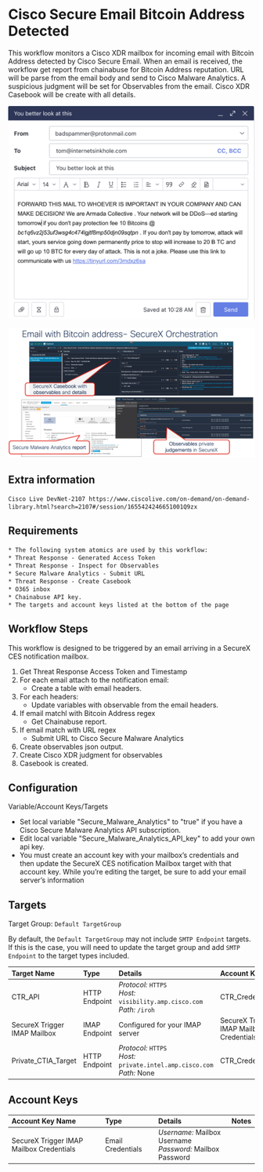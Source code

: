# Cisco Secure Email Bitcoin Address Detected

This workflow monitors a Cisco XDR mailbox for incoming email with Bitcoin Address detected by Cisco Secure Email. When an email is received, the workflow get report from chainabuse for Bitcoin Address reputation. URL will be parse from the email body and send to Cisco Malware Analytics. A suspicious judgment will be set for Observables from the email. Cisco XDR Casebook will be create with all details.

![](img/email.png)

![](img/final.png)

## Extra information
	Cisco Live DevNet-2107 https://www.ciscolive.com/on-demand/on-demand-library.html?search=2107#/session/1655424246651001Q9zx
  
  ## Requirements
    * The following system atomics are used by this workflow:
    * Threat Response - Generated Access Token
    * Threat Response - Inspect for Observables
    * Secure Malware Analytics - Submit URL
    * Threat Response - Create Casebook
    * O365 inbox
    * Chainabuse API key.
    * The targets and account keys listed at the bottom of the page

## Workflow Steps

This workflow is designed to be triggered by an email arriving in a SecureX CES notification mailbox.

1.  Get Threat Response Access Token and Timestamp
2. For each email attach to the notification email:
	- Create a table with email headers.
3. For each headers:
	- Update variables with observable from the email headers.
4. If email matchl with Bitcoin Address regex
 	- Get Chainabuse report.
5. If email match with URL regex 
	- Submit URL to Cisco Secure Malware Analytics
6. Create observables json output.
7. Create Cisco XDR judgment for observables
8. Casebook is created. 

## Configuration

Variable/Account Keys/Targets
* Set local variable "Secure_Malware_Analytics" to "true" if you have a Cisco Secure Malware Analytics API subscription.
* Edit local variable "Secure_Malware_Analytics_API_key" to add your own api key.
* You must create an account key with your mailbox’s credentials and then update the SecureX CES notification Mailbox target with that account key. While you’re editing the target, be sure to add your email server’s information

## Targets
Target Group: `Default TargetGroup`

By default, the `Default TargetGroup` may not include `SMTP Endpoint` targets. If this is the case, you will need to update the target group and add `SMTP Endpoint` to the target types included.

| Target Name | Type | Details | Account Keys | Notes |
|:------------|:-----|:--------|:-------------|:------|
| CTR_API | HTTP Endpoint | _Protocol:_ `HTTPS`<br />_Host:_ `visibility.amp.cisco.com`<br />_Path:_ `/iroh` | CTR_Credentials | Created by default |
| SecureX Trigger IMAP Mailbox | IMAP Endpoint | Configured for your IMAP server |SecureX Trigger IMAP Mailbox Credentials | |
| Private_CTIA_Target | HTTP Endpoint | _Protocol:_ `HTTPS`<br />_Host:_ `private.intel.amp.cisco.com`<br />_Path:_ None | CTR_Credentials | Created by default |

## Account Keys

| Account Key Name | Type | Details | Notes |
|:-----------------|:-----|:--------|:------|
| SecureX Trigger IMAP Mailbox Credentials | Email Credentials | _Username:_ Mailbox Username<br />_Password:_ Mailbox Password | |
